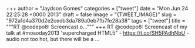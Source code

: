 
+++
author = "Jaydson Gomes"
categories = ["tweet"]
date = "Mon Jun 24 22:25:28 +0000 2013"
draft = false
image = "{TWEET_IMAGE}"
slug = "972a1d4a370d2e2cedb3da789a0eb7fb7fe28a38"
tags = ["tweet"]
title = """RT @codepo8: Screencast o..."""
+++
RT @codepo8: Screencast of my talk at #mosoday2013 'supercharged HTML5" - https://t.co/SH5PAdhNbU - audio not too hot, but there will be a …
